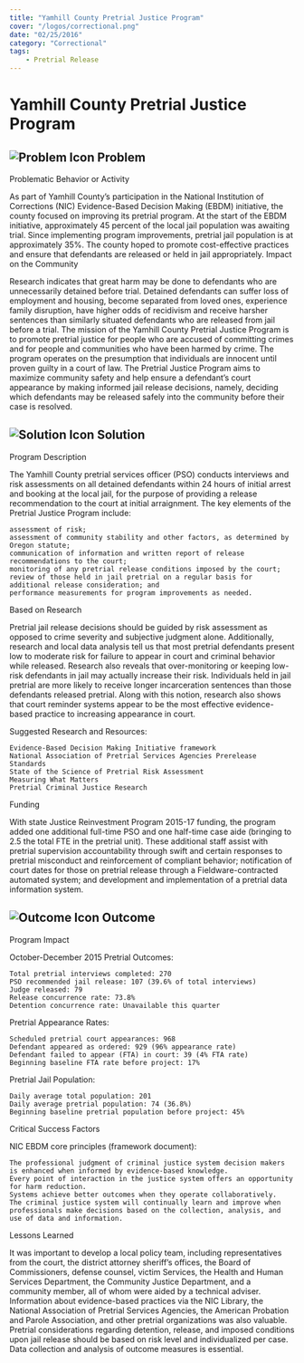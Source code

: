 ```yaml
---
title: "Yamhill County Pretrial Justice Program"
cover: "/logos/correctional.png"
date: "02/25/2016"
category: "Correctional"
tags:
    - Pretrial Release  
---
```


# Yamhill County Pretrial Justice Program

## ![Problem Icon](https://github.com/google/material-design-icons/raw/master/alert/1x_web/ic_error_outline_black_48dp.png "Problem") Problem

Problematic Behavior or Activity

As part of Yamhill County’s participation in the National Institution of Corrections (NIC) Evidence-Based Decision Making (EBDM) initiative, the county focused on improving its pretrial program. At the start of the EBDM initiative, approximately 45 percent of the local jail population was awaiting trial. Since implementing program improvements, pretrial jail population is at approximately 35%. The county hoped to promote cost-effective practices and ensure that defendants are released or held in jail appropriately.
Impact on the Community

Research indicates that great harm may be done to defendants who are unnecessarily detained before trial. Detained defendants can suffer loss of employment and housing, become separated from loved ones, experience family disruption, have higher odds of recidivism and receive harsher sentences than similarly situated defendants who are released from jail before a trial. The mission of the Yamhill County Pretrial Justice Program is to promote pretrial justice for people who are accused of committing crimes and for people and communities who have been harmed by crime. The program operates on the presumption that individuals are innocent until proven guilty in a court of law. The Pretrial Justice Program aims to maximize community safety and help ensure a defendant’s court appearance by making informed jail release decisions, namely, deciding which defendants may be released safely into the community before their case is resolved.

## ![Solution Icon](https://github.com/google/material-design-icons/raw/master/action/1x_web/ic_lightbulb_outline_black_48dp.png "Solution") Solution

Program Description

The Yamhill County pretrial services officer (PSO) conducts interviews and risk assessments on all detained defendants within 24 hours of initial arrest and booking at the local jail, for the purpose of providing a release recommendation to the court at initial arraignment. The key elements of the Pretrial Justice Program include:

    assessment of risk;
    assessment of community stability and other factors, as determined by Oregon statute;
    communication of information and written report of release recommendations to the court;
    monitoring of any pretrial release conditions imposed by the court;
    review of those held in jail pretrial on a regular basis for additional release consideration; and
    performance measurements for program improvements as needed.

Based on Research

Pretrial jail release decisions should be guided by risk assessment as opposed to crime severity and subjective judgment alone. Additionally, research and local data analysis tell us that most pretrial defendants present low to moderate risk for failure to appear in court and criminal behavior while released. Research also reveals that over-monitoring or keeping low-risk defendants in jail may actually increase their risk. Individuals held in jail pretrial are more likely to receive longer incarceration sentences than those defendants released pretrial. Along with this notion, research also shows that court reminder systems appear to be the most effective evidence-based practice to increasing appearance in court.

Suggested Research and Resources:

    Evidence-Based Decision Making Initiative framework
    National Association of Pretrial Services Agencies Prerelease Standards
    State of the Science of Pretrial Risk Assessment
    Measuring What Matters
    Pretrial Criminal Justice Research

Funding

With state Justice Reinvestment Program 2015-17 funding, the program added one additional full-time PSO and one half-time case aide (bringing to 2.5 the total FTE in the pretrial unit). These additional staff assist with pretrial supervision accountability through swift and certain responses to pretrial misconduct and reinforcement of compliant behavior; notification of court dates for those on pretrial release through a Fieldware-contracted automated system; and development and implementation of a pretrial data information system.

## ![Outcome Icon](https://github.com/google/material-design-icons/raw/master/action/1x_web/ic_view_list_black_48dp.png "Outcome") Outcome

Program Impact

October-December 2015 Pretrial Outcomes:

    Total pretrial interviews completed: 270
    PSO recommended jail release: 107 (39.6% of total interviews)
    Judge released: 79
    Release concurrence rate: 73.8%
    Detention concurrence rate: Unavailable this quarter

Pretrial Appearance Rates:

    Scheduled pretrial court appearances: 968
    Defendant appeared as ordered: 929 (96% appearance rate)
    Defendant failed to appear (FTA) in court: 39 (4% FTA rate)
    Beginning baseline FTA rate before project: 17%

Pretrial Jail Population:

    Daily average total population: 201
    Daily average pretrial population: 74 (36.8%)
    Beginning baseline pretrial population before project: 45%

Critical Success Factors

NIC EBDM core principles (framework document):

    The professional judgment of criminal justice system decision makers is enhanced when informed by evidence-based knowledge.
    Every point of interaction in the justice system offers an opportunity for harm reduction.
    Systems achieve better outcomes when they operate collaboratively.
    The criminal justice system will continually learn and improve when professionals make decisions based on the collection, analysis, and use of data and information.

Lessons Learned

It was important to develop a local policy team, including representatives from the court, the district attorney sheriff’s offices, the Board of Commissioners, defense counsel, victim Services, the Health and Human Services Department, the Community Justice Department, and a community member, all of whom were aided by a technical adviser. Information about evidence-based practices via the NIC Library, the National Association of Pretrial Services Agencies, the American Probation and Parole Association, and other pretrial organizations was also valuable. Pretrial considerations regarding detention, release, and imposed conditions upon jail release should be based on risk level and individualized per case. Data collection and analysis of outcome measures is essential.

